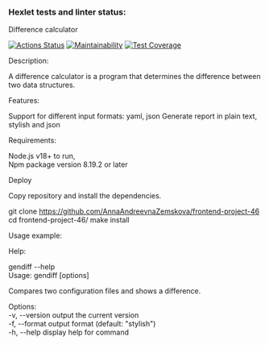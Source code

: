 ### Hexlet tests and linter status:
Difference calculator

[![Actions Status](https://github.com/AnnaAndreevnaZemskova/frontend-project-46/actions/workflows/hexlet-check.yml/badge.svg)](https://github.com/AnnaAndreevnaZemskova/frontend-project-46/actions)
[![Maintainability](https://api.codeclimate.com/v1/badges/d2ae087d7b4328b00451/maintainability)](https://codeclimate.com/github/AnnaAndreevnaZemskova/frontend-project-46/maintainability)
[![Test Coverage](https://api.codeclimate.com/v1/badges/d2ae087d7b4328b00451/test_coverage)](https://codeclimate.com/github/AnnaAndreevnaZemskova/frontend-project-46/test_coverage)

Description:

A difference calculator is a program that determines the difference between two data structures.

Features:

Support for different input formats: yaml, json
Generate report in plain text, stylish and json

Requirements:

Node.js v18+ to run,   
Npm package version 8.19.2 or later

Deploy 

Copy repository and install the dependencies.

git clone https://github.com/AnnaAndreevnaZemskova/frontend-project-46
cd frontend-project-46/
make install

Usage example:

Help:  

 gendiff --help  
 Usage: gendiff [options] <filepath1> <filepath2>  

 Compares two configuration files and shows a difference.  

 Options:  
   -v, --version        output the current version  
   -f, --format <type>  output format (default: "stylish")  
   -h, --help           display help for command  
